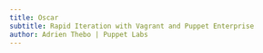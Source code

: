 ```yaml
---
title: Oscar
subtitle: Rapid Iteration with Vagrant and Puppet Enterprise
author: Adrien Thebo | Puppet Labs
---
```

